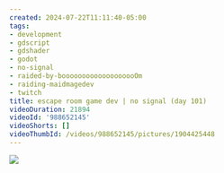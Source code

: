 ```yaml
---
created: 2024-07-22T11:11:40-05:00
tags:
- development
- gdscript
- gdshader
- godot
- no-signal
- raided-by-booooooooooooooooooOm
- raiding-maidmagedev
- twitch
title: escape room game dev | no signal (day 101)
videoDuration: 21894
videoId: '988652145'
videoShorts: []
videoThumbId: /videos/988652145/pictures/1904425448
---
```


![](20240722161140.jpg)
